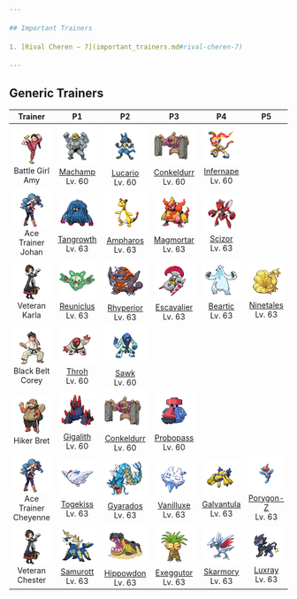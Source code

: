```yaml
---

## Important Trainers

1. [Rival Cheren – 7](important_trainers.md#rival-cheren-7)

---
```


## Generic Trainers</h3>

| Trainer | P1 | P2 | P3 | P4 | P5 | P6 |
|:-------:|:--:|:--:|:--:|:--:|:--:|:--:|
| ![Battle Girl Amy](../../assets/trainers/battle_girl.png "Battle Girl Amy")<br>Battle Girl Amy | ![Machamp](../../assets/sprites/machamp/front.png)<br>[Machamp](../../pokemon/machamp.md/)<br>Lv. 60 | ![Lucario](../../assets/sprites/lucario/front.png)<br>[Lucario](../../pokemon/lucario.md/)<br>Lv. 60 | ![Conkeldurr](../../assets/sprites/conkeldurr/front.png)<br>[Conkeldurr](../../pokemon/conkeldurr.md/)<br>Lv. 60 | ![Infernape](../../assets/sprites/infernape/front.png)<br>[Infernape](../../pokemon/infernape.md/)<br>Lv. 60 |
| ![Ace Trainer Johan](../../assets/trainers/ace_trainer.png "Ace Trainer Johan")<br>Ace Trainer Johan | ![Tangrowth](../../assets/sprites/tangrowth/front.png)<br>[Tangrowth](../../pokemon/tangrowth.md/)<br>Lv. 63 | ![Ampharos](../../assets/sprites/ampharos/front.png)<br>[Ampharos](../../pokemon/ampharos.md/)<br>Lv. 63 | ![Magmortar](../../assets/sprites/magmortar/front.png)<br>[Magmortar](../../pokemon/magmortar.md/)<br>Lv. 63 | ![Scizor](../../assets/sprites/scizor/front.png)<br>[Scizor](../../pokemon/scizor.md/)<br>Lv. 63 |
| ![Veteran Karla](../../assets/trainers/veteran.png "Veteran Karla")<br>Veteran Karla | ![Reuniclus](../../assets/sprites/reuniclus/front.png)<br>[Reuniclus](../../pokemon/reuniclus.md/)<br>Lv. 63 | ![Rhyperior](../../assets/sprites/rhyperior/front.png)<br>[Rhyperior](../../pokemon/rhyperior.md/)<br>Lv. 63 | ![Escavalier](../../assets/sprites/escavalier/front.png)<br>[Escavalier](../../pokemon/escavalier.md/)<br>Lv. 63 | ![Beartic](../../assets/sprites/beartic/front.png)<br>[Beartic](../../pokemon/beartic.md/)<br>Lv. 63 | ![Ninetales](../../assets/sprites/ninetales/front.png)<br>[Ninetales](../../pokemon/ninetales.md/)<br>Lv. 63 |
| ![Black Belt Corey](../../assets/trainers/black_belt.png "Black Belt Corey")<br>Black Belt Corey | ![Throh](../../assets/sprites/throh/front.png)<br>[Throh](../../pokemon/throh.md/)<br>Lv. 60 | ![Sawk](../../assets/sprites/sawk/front.png)<br>[Sawk](../../pokemon/sawk.md/)<br>Lv. 60 |
| ![Hiker Bret](../../assets/trainers/hiker.png "Hiker Bret")<br>Hiker Bret | ![Gigalith](../../assets/sprites/gigalith/front.png)<br>[Gigalith](../../pokemon/gigalith.md/)<br>Lv. 60 | ![Conkeldurr](../../assets/sprites/conkeldurr/front.png)<br>[Conkeldurr](../../pokemon/conkeldurr.md/)<br>Lv. 60 | ![Probopass](../../assets/sprites/probopass/front.png)<br>[Probopass](../../pokemon/probopass.md/)<br>Lv. 60 |
| ![Ace Trainer Cheyenne](../../assets/trainers/ace_trainer.png "Ace Trainer Cheyenne")<br>Ace Trainer Cheyenne | ![Togekiss](../../assets/sprites/togekiss/front.png)<br>[Togekiss](../../pokemon/togekiss.md/)<br>Lv. 63 | ![Gyarados](../../assets/sprites/gyarados/front.png)<br>[Gyarados](../../pokemon/gyarados.md/)<br>Lv. 63 | ![Vanilluxe](../../assets/sprites/vanilluxe/front.png)<br>[Vanilluxe](../../pokemon/vanilluxe.md/)<br>Lv. 63 | ![Galvantula](../../assets/sprites/galvantula/front.png)<br>[Galvantula](../../pokemon/galvantula.md/)<br>Lv. 63 | ![Porygon-Z](../../assets/sprites/porygon-z/front.png)<br>[Porygon-Z](../../pokemon/porygon-z.md/)<br>Lv. 63 |
| ![Veteran Chester](../../assets/trainers/veteran.png "Veteran Chester")<br>Veteran Chester | ![Samurott](../../assets/sprites/samurott/front.png)<br>[Samurott](../../pokemon/samurott.md/)<br>Lv. 63 | ![Hippowdon](../../assets/sprites/hippowdon/front.png)<br>[Hippowdon](../../pokemon/hippowdon.md/)<br>Lv. 63 | ![Exeggutor](../../assets/sprites/exeggutor/front.png)<br>[Exeggutor](../../pokemon/exeggutor.md/)<br>Lv. 63 | ![Skarmory](../../assets/sprites/skarmory/front.png)<br>[Skarmory](../../pokemon/skarmory.md/)<br>Lv. 63 | ![Luxray](../../assets/sprites/luxray/front.png)<br>[Luxray](../../pokemon/luxray.md/)<br>Lv. 63 |

